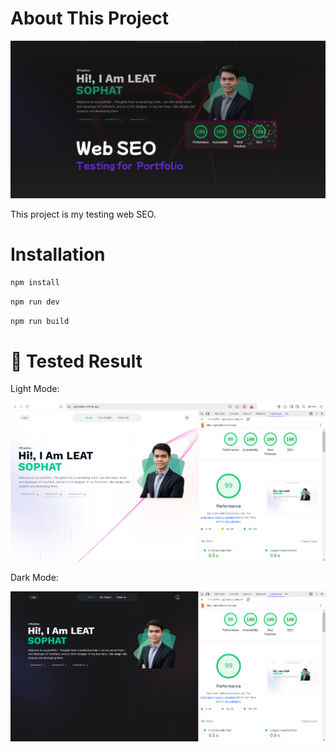 # About This Project
![repository-open-graph-template](/public/assets/screenshots/cover-2.png)
<!-- ![repository-open-graph-template](https://github.com/user-attachments/assets/afcfa06d-cb2e-41b3-aa5c-34c87ca4a939) -->


This project is my testing web SEO.

# Installation

```sh
npm install
```

```sh
npm run dev
```

```sh
npm run build
```


# 🧪 Tested Result

Light Mode:

![Light Mode](./public/assets/screenshots/light-test-Screenshot-2024-12-18.png)

Dark Mode:

![Dark Mode](./public/assets/screenshots/dark-test-Screenshot-2024-12-18.png)

